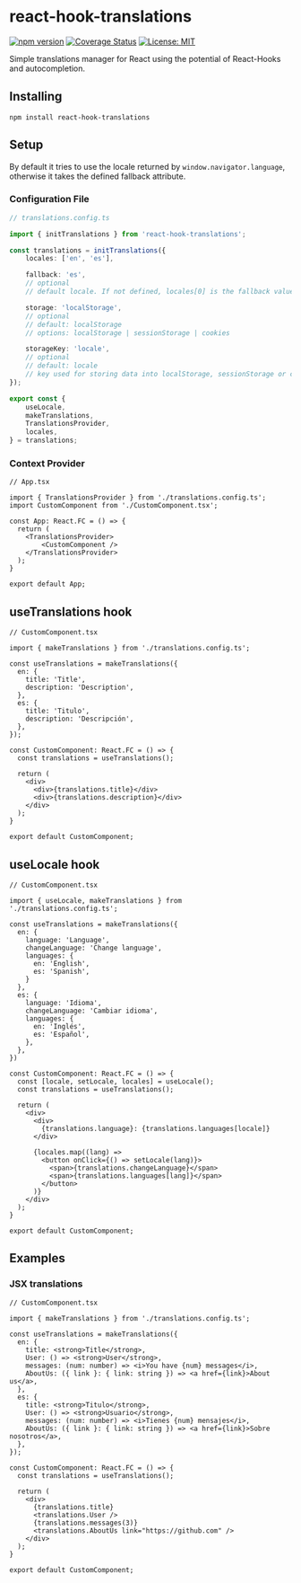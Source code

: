 # react-hook-translations

[![npm version](https://badge.fury.io/js/react-hook-translations.svg)](https://badge.fury.io/js/react-hook-translations)
[![Coverage Status](https://coveralls.io/repos/github/fagarbal/react-hook-translations/badge.svg?branch=main)](https://coveralls.io/github/fagarbal/react-hook-translations?branch=main)
[![License: MIT](https://img.shields.io/badge/License-MIT-yellow.svg)](https://opensource.org/licenses/MIT)

Simple translations manager for React using the potential of React-Hooks and autocompletion.

## Installing

```
npm install react-hook-translations
```

## Setup

By default it tries to use the locale returned by `window.navigator.language`, otherwise it takes the defined fallback attribute.

### Configuration File

```ts
// translations.config.ts

import { initTranslations } from 'react-hook-translations';

const translations = initTranslations({
    locales: ['en', 'es'],

    fallback: 'es',
    // optional
    // default locale. If not defined, locales[0] is the fallback value

    storage: 'localStorage',
    // optional
    // default: localStorage
    // options: localStorage | sessionStorage | cookies

    storageKey: 'locale',
    // optional
    // default: locale
    // key used for storing data into localStorage, sessionStorage or cookie
});

export const {
    useLocale,
    makeTranslations,
    TranslationsProvider,
    locales,
} = translations;

```

### Context Provider

```tsx
// App.tsx

import { TranslationsProvider } from './translations.config.ts';
import CustomComponent from './CustomComponent.tsx';

const App: React.FC = () => {
  return (
    <TranslationsProvider>
        <CustomComponent />
    </TranslationsProvider>
  );
}

export default App;

```

## useTranslations hook

```tsx
// CustomComponent.tsx

import { makeTranslations } from './translations.config.ts';

const useTranslations = makeTranslations({
  en: {
    title: 'Title',
    description: 'Description',
  },
  es: {
    title: 'Titulo',
    description: 'Descripción',
  },
});

const CustomComponent: React.FC = () => {
  const translations = useTranslations();

  return (
    <div>
      <div>{translations.title}</div>
      <div>{translations.description}</div>
    </div>
  );
}

export default CustomComponent;

```

## useLocale hook

```tsx
// CustomComponent.tsx

import { useLocale, makeTranslations } from './translations.config.ts';

const useTranslations = makeTranslations({
  en: {
    language: 'Language',
    changeLanguage: 'Change language',
    languages: {
      en: 'English',
      es: 'Spanish',
    }
  },
  es: {
    language: 'Idioma',
    changeLanguage: 'Cambiar idioma',
    languages: {
      en: 'Inglés',
      es: 'Español',
    },
  },
})

const CustomComponent: React.FC = () => {
  const [locale, setLocale, locales] = useLocale();
  const translations = useTranslations();

  return (
    <div>
      <div>
        {translations.language}: {translations.languages[locale]}
      </div>

      {locales.map((lang) =>
        <button onClick={() => setLocale(lang)}>
          <span>{translations.changeLanguage}</span>
          <span>{translations.languages[lang]}</span>
        </button>
      )}
    </div>
  );
}

export default CustomComponent;

```

## Examples

### JSX translations

```tsx
// CustomComponent.tsx

import { makeTranslations } from './translations.config.ts';

const useTranslations = makeTranslations({
  en: {
    title: <strong>Title</strong>,
    User: () => <strong>User</strong>,
    messages: (num: number) => <i>You have {num} messages</i>,
    AboutUs: ({ link }: { link: string }) => <a href={link}>About us</a>,
  },
  es: {
    title: <strong>Titulo</strong>,
    User: () => <strong>Usuario</strong>,
    messages: (num: number) => <i>Tienes {num} mensajes</i>,
    AboutUs: ({ link }: { link: string }) => <a href={link}>Sobre nosotros</a>,
  },
});

const CustomComponent: React.FC = () => {
  const translations = useTranslations();

  return (
    <div>
      {translations.title}
      <translations.User />
      {translations.messages(3)}
      <translations.AboutUs link="https://github.com" />
    </div>
  );
}

export default CustomComponent;

```
